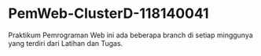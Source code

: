# PemWeb-ClusterD-118140041

Praktikum Pemrograman Web ini ada beberapa branch di setiap minggunya yang terdiri dari Latihan dan Tugas.
